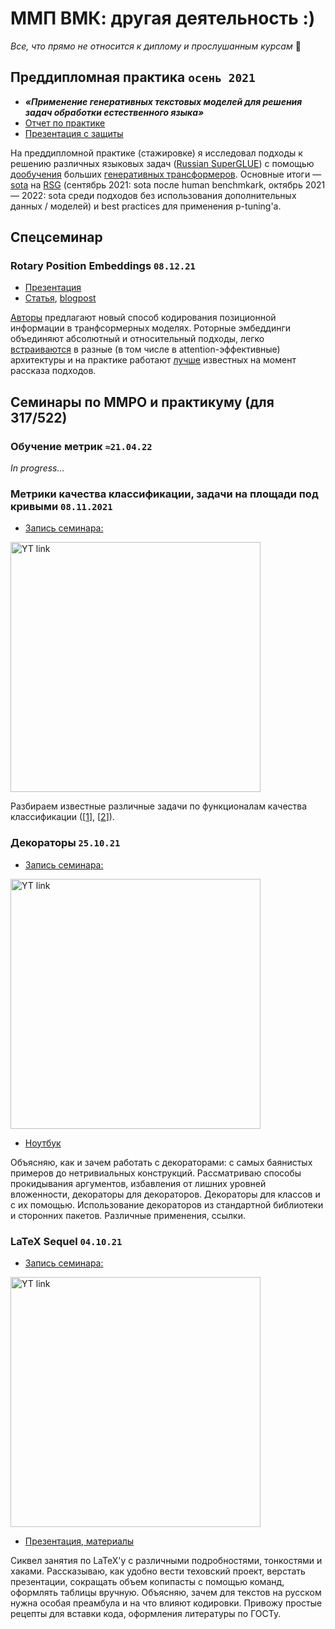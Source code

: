 # ММП ВМК: другая деятельность :)
*Все, что прямо не относится к диплому и прослушанным курсам* 👀

## Преддипломная практика `осень 2021`
* ***«Применение генеративных текстовых моделей для решения задач обработки естественного языка»***
* [Отчет по практике](materials/PracticeReport.pdf)
* [Презентация с защиты](materials/PracticeSlides.pdf)

На преддипломной практике (стажировке) я исследовал подходы к решению различных языковых задач ([Russian SuperGLUE](https://russiansuperglue.com/tasks/)) с помощью [дообучения](https://arxiv.org/pdf/2103.10385.pdf) больших [генеративных трансформеров](https://yandex.ru/lab/yalm). Основные итоги — [sota](https://russiansuperglue.com/login/submit_info/1455) на [RSG](https://russiansuperglue.com/) (сентябрь 2021: sota после human benchmkark, октябрь 2021 — 2022: sota среди подходов без использования дополнительных данных / моделей) и best practices для применения p-tuning'а.

## Спецсеминар

### Rotary Position Embeddings `08.12.21`
* [Презентация](materials/RotaryEmbeddings.pdf)
* [Статья](https://arxiv.org/abs/2104.09864), [blogpost](https://blog.eleuther.ai/rotary-embeddings/)

[Авторы](https://github.com/ZhuiyiTechnology) предлагают новый способ кодирования позиционной информации в транфсормерных моделях. Роторные эмбеддинги объединяют абсолютный и относительный подходы, легко [встраиваются](https://github.com/ZhuiyiTechnology/roformer) в разные (в том числе в attention-эффективные) архитектуры и на практике работают [лучше](https://blog.eleuther.ai/rotary-embeddings/) известных на момент рассказа подходов.

## Семинары по ММРО и практикуму (для 317/522)

### Обучение метрик `≈21.04.22`
*In progress...*

### Метрики качества классификации, задачи на площади под кривыми `08.11.2021`
* [Запись семинара:](https://youtu.be/4sKd2QElMbE)

[<img src="https://img.youtube.com/vi/4sKd2QElMbE/maxresdefault.jpg" width=400px alt="YT link">](https://youtu.be/4sKd2QElMbE)

Разбираем известные различные задачи по функционалам качества классификации ([[1](https://github.com/esokolov/ml-course-hse/blob/master/2021-fall/seminars/sem05-linclass-metrics.pdf)], [[2](https://dyakonov.org/2017/07/28/auc-roc-площадь-под-кривой-ошибок/)]).

### Декораторы `25.10.21`
* [Запись семинара:](https://youtu.be/x4yMpFjIEWM)

[<img src="https://img.youtube.com/vi/x4yMpFjIEWM/maxresdefault.jpg" width=400px alt="YT link">](https://youtu.be/x4yMpFjIEWM)

* [Ноутбук](https://github.com/mmp-practicum-team/mmp_practicum_fall_2021/blob/main/Seminars/Seminar%2009.%20Decorators/decorators_prac_2021_fall.ipynb)

Объясняю, как и зачем работать с декораторами: с самых баянистых примеров до нетривиальных конструкций. Рассматриваю способы прокидывания аргументов, избавления от лишних уровней вложенности, декораторы для декораторов. Декораторы для классов и с их помощью. Использование декораторов из стандартной библиотеки и сторонних пакетов. Различные применения, ссылки.

### LaTeX Sequel `04.10.21`
* [Запись семинара:](https://youtu.be/J3EstCmFHCs)

[<img src="https://img.youtube.com/vi/J3EstCmFHCs/mqdefault.jpg" width=400px alt="YT link">](https://youtu.be/J3EstCmFHCs)

* [Презентация, материалы](https://github.com/mmp-practicum-team/mmp_practicum_fall_2021/blob/main/Seminars/Seminar%2005.2.%20TeX%20Details/main.pdf)

Сиквел занятия по LaTeX'у с различными подробностями, тонкостями и хаками. Рассказываю, как удобно вести теховский проект, верстать презентации, сокращать объем копипасты с помощью команд, оформлять таблицы вручную. Объясняю, зачем для текстов на русском нужна особая преамбула и на что влияют кодировки. Привожу простые рецепты для вставки кода, оформления литературы по ГОСТу.